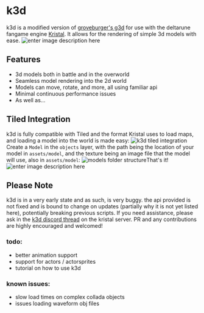 # k3d

k3d is a modified version of [groveburger's g3d](https://github.com/groverburger/g3d) for use with the deltarune fangame engine [Kristal](https://github.com/KristalTeam/Kristal). It allows for the rendering of simple 3d models with ease.
![enter image description here](https://file.garden/ZP_yEdRM-w48DhO4/deltarun3.gif)
## Features
* 3d models both in battle and in the overworld
* Seamless model rendering into the 2d world 
* Models can move, rotate, and more, all using familiar api
* Minimal continuous performance issues
* As well as...
## Tiled Integration
k3d is fully compatible with Tiled and the format Kristal uses to load maps, and loading a model into the world is made easy:
![k3d tiled integration](https://file.garden/ZP_yEdRM-w48DhO4/howtomonkee.png)Create a `Model` in the `objects` layer, with the path being the location of your model in `assets/model`, and the texture being an image file that the model will use, also in `assets/model`:
![models folder structure](https://file.garden/ZP_yEdRM-w48DhO4/foldermonkee.png)That's it!![enter image description here](https://file.garden/ZP_yEdRM-w48DhO4/monkee.png)

## Please Note
k3d is in a very early state and as such, is very buggy. the api provided  is not fixed and is bound to change on updates (partially why it is not yet listed here), potentially breaking previous scripts. If you need assistance, please ask in the [k3d discord thread](https://discord.com/channels/899153719248191538/1173184541859520562/1173184541859520562) on the kristal server. PR and any contributions are highly encouraged and welcomed!

### todo:
* better animation support
* support for actors / actorsprites
* tutorial on how to use k3d
### known issues:
* slow load times on complex collada objects
* issues loading waveform obj files
